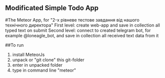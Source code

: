 ## Modificated Simple Todo App

#The Meteor App, for "2-х рівневе тестове завдання від нашого технічного директора"
First level: create web-app and save in collection all typed text on submit
Second level: connect to created telegram bot, for example @loneagle_bot, and save in collection all received text data from it

##To run
1.  install MeteorJs
2.  unpack or "git clone" this git-folder
3.  enter in unpacked folder
4.  type in command line "meteor"
